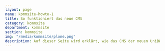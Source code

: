 ```yaml
---
layout: page
name: kommsite-howto-1
title: So funktioniert das neue CMS
category: kommsite
department: kommsite
section: kommsite
img: "/media/kommsite/plone.png"
description: Auf dieser Seite wird erklärt, wie das CMS der neuen UniBW Website funktioniert. 
---
```


